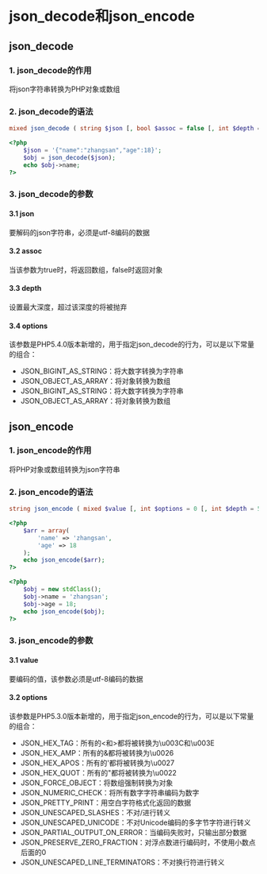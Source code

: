 # json_decode和json_encode

## json_decode

### 1. json_decode的作用

将json字符串转换为PHP对象或数组

### 2. json_decode的语法

```php
mixed json_decode ( string $json [, bool $assoc = false [, int $depth = 512 [, int $options = 0 ]]] )
```

```php
<?php
	$json = '{"name":"zhangsan","age":18}';
	$obj = json_decode($json);
	echo $obj->name;
?>
```

### 3. json_decode的参数

#### 3.1 json

要解码的json字符串，必须是utf-8编码的数据

#### 3.2 assoc

当该参数为true时，将返回数组，false时返回对象

#### 3.3 depth

设置最大深度，超过该深度的将被抛弃

#### 3.4 options

该参数是PHP5.4.0版本新增的，用于指定json_decode的行为，可以是以下常量的组合：

- JSON_BIGINT_AS_STRING：将大数字转换为字符串
- JSON_OBJECT_AS_ARRAY：将对象转换为数组
- JSON_BIGINT_AS_STRING：将大数字转换为字符串
- JSON_OBJECT_AS_ARRAY：将对象转换为数组

## json_encode

### 1. json_encode的作用

将PHP对象或数组转换为json字符串

### 2. json_encode的语法

```php
string json_encode ( mixed $value [, int $options = 0 [, int $depth = 512 ]] )
```

```php
<?php
	$arr = array(
		'name' => 'zhangsan',
		'age' => 18
	);
	echo json_encode($arr);
?>

<?php
	$obj = new stdClass();
	$obj->name = 'zhangsan';
	$obj->age = 18;
	echo json_encode($obj);
?>
```

### 3. json_encode的参数

#### 3.1 value

要编码的值，该参数必须是utf-8编码的数据

#### 3.2 options

该参数是PHP5.3.0版本新增的，用于指定json_encode的行为，可以是以下常量的组合：

- JSON_HEX_TAG：所有的<和>都将被转换为\u003C和\u003E
- JSON_HEX_AMP：所有的&都将被转换为\u0026
- JSON_HEX_APOS：所有的'都将被转换为\u0027
- JSON_HEX_QUOT：所有的"都将被转换为\u0022
- JSON_FORCE_OBJECT：将数组强制转换为对象
- JSON_NUMERIC_CHECK：将所有数字字符串编码为数字
- JSON_PRETTY_PRINT：用空白字符格式化返回的数据
- JSON_UNESCAPED_SLASHES：不对/进行转义
- JSON_UNESCAPED_UNICODE：不对Unicode编码的多字节字符进行转义
- JSON_PARTIAL_OUTPUT_ON_ERROR：当编码失败时，只输出部分数据
- JSON_PRESERVE_ZERO_FRACTION：对浮点数进行编码时，不使用小数点后面的0
- JSON_UNESCAPED_LINE_TERMINATORS：不对换行符进行转义